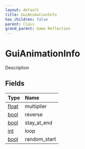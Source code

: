 ```yaml
---
layout: default
title: GuiAnimationInfo
has_children: false
parent: Class
grand_parent: Game Reflection
---
```

# GuiAnimationInfo
Description 

## Fields

| Type | Name |
|:----------|:--------------|
| [float](/riftbreaker-wiki/docs/game-reflection/components/float/) | multiplier |
| [bool](/riftbreaker-wiki/docs/game-reflection/components/bool/) | reverse |
| [bool](/riftbreaker-wiki/docs/game-reflection/components/bool/) | stay_at_end |
| [int](/riftbreaker-wiki/docs/game-reflection/enums/int/) | loop |
| [bool](/riftbreaker-wiki/docs/game-reflection/components/bool/) | random_start |


